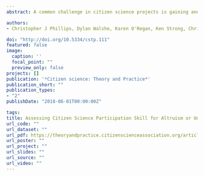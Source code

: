 ```yaml
---
abstract: A common challenge in citizen science projects is gaining and retaining participants. At the same time, the tertiary education sector is constantly being challenged to provide more meaningful and practical work for students. Can participation in citizen science projects be used as coursework with real practical experiential-learning benefits, without affecting the citizen science project outcomes? We seek to begin to answer this question via a case study analysis with Cyclone Center (CC), which asks participants to classify tropical cyclone characteristics through analysis of infrared satellite imagery. Skill of individual users has previously been shown to be obtainable once classifiers have looked at approximately 200 images using an expectation-maximisation likelihood approach. We use skill scores to determine if participation for course credit or altruism influenced skill for volunteers and students from two universities under three increasingly complex categories of classifications (eye or no eye; stronger, weaker, or the same; and which of six fundamental storm types). A bootstrap resampling approach was used to account for discrepancies between sample sizes. Overall, there is limited evidence for substantive differences in classification performance between credit awarded and altruistic participants, with only one finding of significance at <p = 0.05 (Maynooth University showing lower mean agreement with the volunteer consensus on eye vs. no-eye). There is evidence that integrating participation into a larger assessment that requires the students to show understanding of the project may reduce a low-skill student tail. Furthermore, students’ perceptions of the coursework compared to more traditional assignments were overall favourable. These findings, if replicated for other citizen science projects, open up possible avenues to more generally increasing participation in, and exploitation of, citizen science projects in the academic sector. 

authors:
- Christopher J Phillips, Dylan Walshe, Karen O'Regan, Ken Strong, Christopher Hennon, Ken Knapp, Conor Murphy, Peter Thorne

doi: "http://doi.org/10.5334/cstp.111"
featured: false
image:
  caption: ''
  focal_point: ""
  preview_only: false
projects: []
publication: '*Citizen science: Theory and Practice*'
publication_short: ""
publication_types:
- "2"
publishDate: "2018-06-01T00:00:00Z"

tags:
title: Assessing Citizen Science Participation Skill for Altruism or University Course Credit A Case Study Analysis Using Cyclone Center
url_code: ""
url_dataset: ""
url_pdf: https://theoryandpractice.citizenscienceassociation.org/articles/10.5334/cstp.111/galley/61/download/
url_poster: ""
url_project: ""
url_slides: ""
url_source: ""
url_video: ""
---
```

